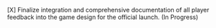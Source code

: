 [X] Finalize integration and comprehensive documentation of all player feedback into the game design for the official launch. (In Progress)